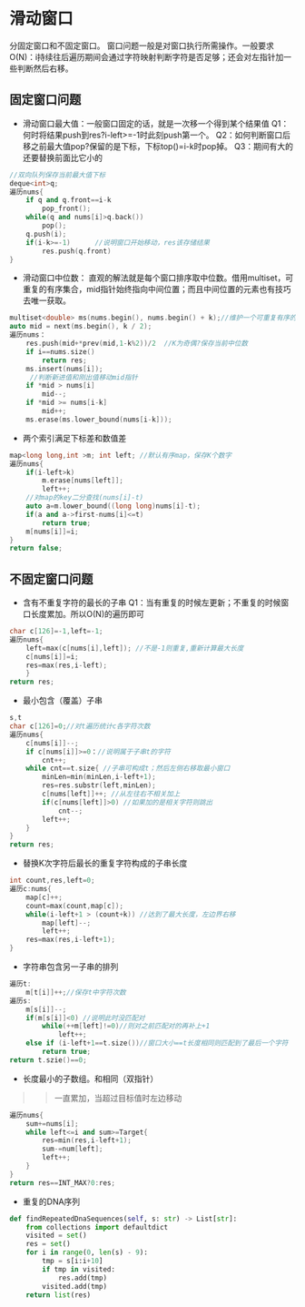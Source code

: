 # 滑动窗口
分固定窗口和不固定窗口。
窗口问题一般是对窗口执行所需操作。一般要求O(N)：i持续往后遍历期间会通过字符映射判断字符是否足够；还会对左指针加一些判断然后右移。

## 固定窗口问题
- 滑动窗口最大值：一般窗口固定的话，就是一次移一个得到某个结果值
Q1：何时将结果push到res?i-left>=-1时此刻push第一个。
Q2：如何判断窗口后移之前最大值pop?保留的是下标，下标top()=i-k时pop掉。
Q3：期间有大的还要替换前面比它小的
```cpp
//双向队列保存当前最大值下标
deque<int>q;
遍历nums{
    if q and q.front==i-k
        pop_front();
    while(q and nums[i]>q.back())
        pop();
    q.push(i);
    if(i-k>=-1)      //说明窗口开始移动，res该存储结果
        res.push(q.front)
}
```
- 滑动窗口中位数：
直观的解法就是每个窗口排序取中位数。借用multiset，可重复的有序集合，mid指针始终指向中间位置；而且中间位置的元素也有技巧去唯一获取。
```cpp
multiset<double> ms(nums.begin(), nums.begin() + k);//维护一个可重复有序的set。/取k个元素构造multiset
auto mid = next(ms.begin(), k / 2);
遍历nums：
    res.push(mid+*prev(mid,1-k%2))/2  //K为奇偶?保存当前中位数
    if i==nums.size()
        return res;
    ms.insert(nums[i]);
     //判断新进值和刚出值移动mid指针
    if *mid > nums[i]
        mid--;
    if *mid >= nums[i-k]
        mid++;
    ms.erase(ms.lower_bound(nums[i-k]));
```

- 两个索引满足下标差和数值差
```cpp
map<long long,int >m; int left; //默认有序map，保存K个数字
遍历nums{
    if(i-left>k)
        m.erase[nums[left]];
        left++;
    //对map的key二分查找(nums[i]-t)
    auto a=m.lower_bound((long long)nums[i]-t);
    if(a and a->first-nums[i]<=t)
        return true;
    m[nums[i]]=i;
}
return false;
```

## 不固定窗口问题

- 含有不重复字符的最长的子串
Q1：当有重复的时候左更新；不重复的时候窗口长度累加。所以O(N)的遍历即可
```cpp
char c[126]=-1,left=-1;
遍历nums{
    left=max(c[nums[i],left]); //不是-1则重复,重新计算最大长度
    c[nums[i]]=i;
    res=max(res,i-left);
    }
return res;
```

- 最小包含（覆盖）子串

```cpp
s,t
char c[126]=0;//对t遍历统计c各字符次数
遍历nums{
    c[nums[i]]--;
    if c[nums[i]]>=0：//说明属于子串t的字符
        cnt++;
    while cnt==t.size{ //子串可构成t；然后左侧右移取最小窗口
        minLen=min(minLen,i-left+1);
        res=res.substr(left,minLen);
        c[nums[left]]++; //从左往右不相关加上
        if(c[nums[left]]>0) //如果加的是相关字符则跳出
            cnt--;
        left++;
    }
}
return res;
```
- 替换K次字符后最长的重复字符构成的子串长度
```cpp
int count,res,left=0;
遍历c:nums{
    map[c]++;
    count=max(count,map[c]);
    while(i-left+1 > (count+k)) //达到了最大长度，左边界右移
        map[left]--;
        left++;
    res=max(res,i-left+1);
}
```
- 字符串包含另一子串的排列
```cpp
遍历t:
    m[t[i]]++;//保存t中字符次数
遍历s:
    m[s[i]]--;
    if(m[s[i]]<0) //说明此时没匹配对
        while(++m[left]!=0)//则对之前匹配对的再补上+1
            left++;
    else if (i-left+1==t.size())//窗口大小==t长度相同则匹配到了最后一个字符
        return true;
return t.szie()==0;
```
- 长度最小的子数组。和相同（双指针）
>>一直累加，当超过目标值时左边移动
```cpp
遍历nums{
    sum+=nums[i];
    while left<=i and sum>=Target{
        res=min(res,i-left+1);
        sum-=num[left];
        left++;
    }
}
return res==INT_MAX?0:res;
```

- 重复的DNA序列
```python
def findRepeatedDnaSequences(self, s: str) -> List[str]:
    from collections import defaultdict
    visited = set()
    res = set()
    for i in range(0, len(s) - 9):
        tmp = s[i:i+10]
        if tmp in visited:
            res.add(tmp)
        visited.add(tmp)
    return list(res)
```